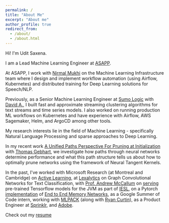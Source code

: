 ```yaml
---
permalink: /
title: "About Me"
excerpt: "About me"
author_profile: true
redirect_from: 
  - /about/
  - /about.html
---
```


Hi! I'm Udit Saxena. 

I am a Lead Machine Learning Engineer at [ASAPP](https://www.asapp.com/). 

At ASAPP, I work with [Nirmal Mukhi](https://www.linkedin.com/in/nirmal-mukhi-b153698/) on the Machine Learning Infrastructure team where I design and implement workflow automation (using Airflow, Kubernetes) and distributed training for Deep Learning solutions for Speech/NLP.  

Previously, as a Senior Machine Learning Engineer at [Sumo Logic](https://www.sumologic.com/) with [David A.](http://www.david-andrzejewski.com/), I built fast and approximate streaming clustering algorithms for text streams and time series models. I also worked on running production ML workflows on Kubernetes and have experience with Airflow, AWS Sagemaker, Helm, and ArgoCD among other tools.

My research interests lie in the field of Machine Learning - specifically Natural Language Processing and sparse approaches to Deep Learning. 

In my recent work [A Unified Paths Perspective For Pruning at Initialization](https://arxiv.org/abs/2101.10552) with [Thomas Gebhart](https://www.gebhartom.com/), we investigate how paths through neural networks determine performance and what this path structure tells us about how to optimally prune networks using the framework of Neural Tangent Kernels.
    
In the past, I've worked with Microsoft Research (at Montreal and Cambridge) on [Active Learning](https://drive.google.com/open?id=1tzyhlQBIzi2rBTOM0YclZEZV-IN6fqNM), at [Lexalytics](https://www.lexalytics.com/) on Graph Convolutional Networks for Text Classification, with [Prof. Andrew McCallum](https://people.cs.umass.edu/~mccallum/) on [serving](https://github.com/iesl/factorie-tf-model-serve) pre-trained Tensorflow models for the JVM as part of [IESL](http://www.iesl.cs.umass.edu/), on a Pytorch [implementation](https://github.com/pytorch/examples/pull/191) of [End to End Memory Networks](http://arxiv.org/abs/1503.08895), as a Google Summer of Code intern, working with [MLPACK](https://github.com/mlpack/mlpack) (along with [Ryan Curtin](http://www.ratml.org/)), as a Product Engineer at [Sprinklr](http://www.sprinklr.com), and [Adobe](http://www.adobe.com/in/).


Check out my [resume](https://drive.google.com/file/d/1ZwwnAKUzt0OFC88tFvwebi1e7OuU9zzA/view?usp=sharing)